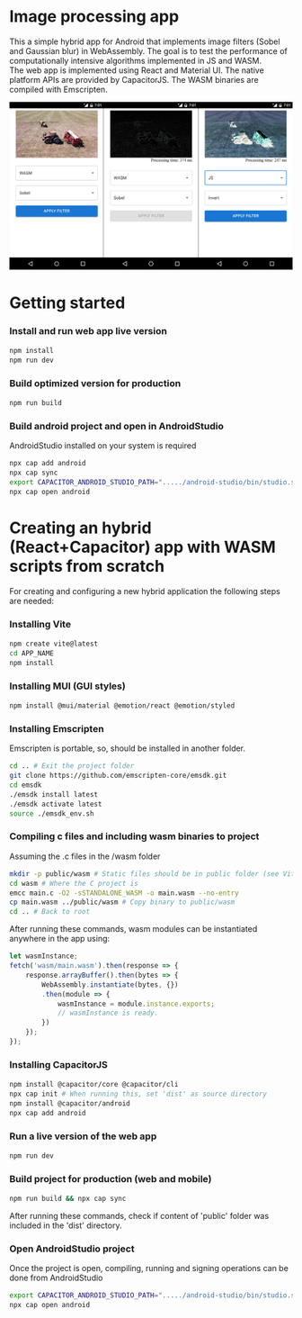 # Image processing app
This a simple hybrid app for Android that implements image filters (Sobel and Gaussian blur) in WebAssembly. The goal is to test the performance of computationally intensive algorithms implemented in JS and WASM.  
The web app is implemented using React and Material UI. The native platform APIs are provided by CapacitorJS. The WASM binaries are compiled with Emscripten.  

![Screenshots](doc/screenshots.png)

# Getting started

### Install and run web app live version
```bash
npm install
npm run dev
```

### Build optimized version for production
```bash
npm run build
```

### Build android project and open in AndroidStudio
AndroidStudio installed on your system is required
```bash
npx cap add android
npx cap sync
export CAPACITOR_ANDROID_STUDIO_PATH="...../android-studio/bin/studio.sh"
npx cap open android 
```




# Creating an hybrid (React+Capacitor) app with WASM scripts from scratch
For creating and configuring a new hybrid application the following steps are needed:

### Installing Vite
```bash
npm create vite@latest
cd APP_NAME
npm install
```

### Installing MUI (GUI styles)
```bash
npm install @mui/material @emotion/react @emotion/styled
```

### Installing Emscripten
Emscripten is portable, so, should be installed in another folder. 
```bash
cd .. # Exit the project folder
git clone https://github.com/emscripten-core/emsdk.git
cd emsdk
./emsdk install latest
./emsdk activate latest
source ./emsdk_env.sh
```

### Compiling c files and including wasm binaries to project
Assuming the .c files in the /wasm folder
```bash
mkdir -p public/wasm # Static files should be in public folder (see Vite doc)
cd wasm # Where the C project is
emcc main.c -O2 -sSTANDALONE_WASM -o main.wasm --no-entry
cp main.wasm ../public/wasm # Copy binary to public/wasm
cd .. # Back to root
```
After running these commands, wasm modules can be instantiated anywhere in the app using:
```js
let wasmInstance;
fetch('wasm/main.wasm').then(response => {
    response.arrayBuffer().then(bytes => {                   
        WebAssembly.instantiate(bytes, {})
        .then(module => {                    
            wasmInstance = module.instance.exports;
            // wasmInstance is ready.
        })
    });
});
```

### Installing CapacitorJS
```bash
npm install @capacitor/core @capacitor/cli
npx cap init # When running this, set 'dist' as source directory
npm install @capacitor/android
npx cap add android
```

### Run a live version of the web app
```bash
npm run dev
```

### Build project for production (web and mobile)
```bash
npm run build && npx cap sync
```
After running these commands, check if content of 'public' folder was included in the 'dist' directory.

### Open AndroidStudio project
Once the project is open, compiling, running and signing operations can be done from AndroidStudio
```bash
export CAPACITOR_ANDROID_STUDIO_PATH="...../android-studio/bin/studio.sh" 
npx cap open android 
```
